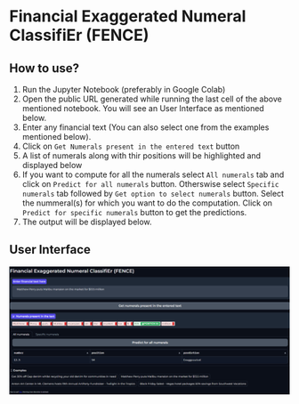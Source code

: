 # Financial Exaggerated Numeral ClassifiEr (FENCE)


How to use?
-----
1) Run the Jupyter Notebook (preferably in Google Colab) <br>
2) Open the public URL generated while running the last cell of the above mentioned notebook. You will see an User Interface as mentioned below. <br>
3) Enter any financial text (You can also select one from the examples mentioned below). <br>
4) Click on `Get Numerals present in the entered text` button <br>
5) A list of numerals along with thir positions will be highlighted and displayed below <br>
6) If you want to compute for all the numerals select `All numerals` tab and click on `Predict for all numerals` button. Otherswise select `Specific numerals` tab followed by `Get option to select numerals` button. Select the nummeral(s) for which you want to do the computation. Click on `Predict for specific numerals` button to get the predictions. <br>
7) The output will be displayed below.

User Interface
-----
![alt text](https://github.com/sohomghosh/FENCE_Financial_Exaggerated_Numeral_ClassifiEr/raw/main/FENCE_UI.png)
